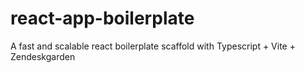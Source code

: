 # react-app-boilerplate
A fast and scalable react boilerplate scaffold with Typescript + Vite + Zendeskgarden
